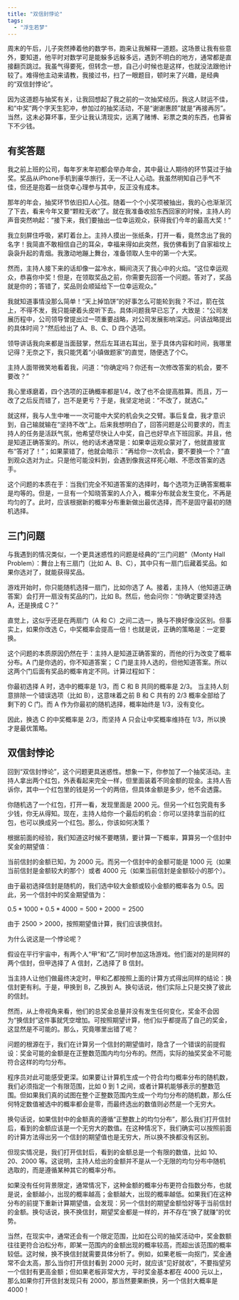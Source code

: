 ```yaml
---
title: "双信封悖论"
tags: 
  - "浮生若梦"
---
```


周末的午后，儿子突然捧着他的数学书，跑来让我解释一道题。这场景让我有些意外，要知道，他平时对数学可是能躲多远躲多远，遇到不明白的地方，通常都是直接翻页跳过。我虽气得要死，但转念一想，自己小时候也是这样，也就没法跟他计较了。难得他主动来请教，我接过书，扫了一眼题目，顿时来了兴趣，是经典的“双信封悖论”。

因为这道题与抽奖有关，让我回想起了我之前的一次抽奖经历。我这人财运不佳，和“中奖”两个字天生犯冲，参加过的抽奖活动，不是“谢谢惠顾”就是“再接再厉”。当然，这未必算坏事，至少让我认清现实，远离了赌博、彩票之类的东西，也算省下不少钱。

## 有奖答题

我之前上班的公司，每年岁末年初都会举办年会，其中最让人期待的环节莫过于抽奖。奖品从iPhone手机到豪华旅行，无一不让人心动。我虽然明知自己手气不佳，但还是抱着一丝侥幸心理参与其中，反正没有成本。

那年的年会，抽奖环节依旧扣人心弦。随着一个个小奖项被抽出，我的心也渐渐沉了下去，看来今年又要“颗粒无收”了。就在我准备收拾东西回家的时候，主持人的声音突然响起：“接下来，我们要抽出一位幸运观众，获得我们今年的最高大奖！”

我立刻屏住呼吸，紧盯着台上。主持人摸出一张纸条，打开一看，竟然念出了我的名字！我简直不敢相信自己的耳朵，幸福来得如此突然，我仿佛看到了自家祖坟上袅袅升起的青烟。我激动地蹦上舞台，准备领取人生中的第一个大奖。

然而，主持人接下来的话却像一盆冷水，瞬间浇灭了我心中的火焰。“这位幸运观众，恭喜你中奖！但是，在领取奖品之前，你需要先回答一个问题。答对了，奖品就是你的；答错了，奖品则会顺延给下一位幸运观众。”

我就知道事情没那么简单！“天上掉馅饼”的好事怎么可能轮到我？不过，箭在弦上，不得不发，我只能硬着头皮听下去。具体问题我早已忘了，大致是：“公司发展历程中，公司领导曾提出过一项重要战略，对公司发展影响深远。问该战略提出的具体时间？”然后给出了 A、B、C、D 四个选项。

领导讲话我向来都是当面鼓掌，然后左耳进右耳出，至于具体内容和时间，我哪里记得？无奈之下，我只能凭着“小镇做题家”的直觉，随便选了个C。

主持人面带微笑地看着我，问道：“你确定吗？你还有一次修改答案的机会，要不要改？”

我心里琢磨着，四个选项的正确概率都是1/4，改了也不会提高胜算。而且，万一改了之后反而错了，岂不是更亏？于是，我坚定地说：“不改了，就选C。”

就这样，我与人生中唯一一次可能中大奖的机会失之交臂。事后复盘，我才意识到，自己输就输在“坚持不改”上。后来我想明白了，回答问题是公司要求的，而主持人的任务是活跃气氛，他希望尽快让人中奖，自己也好早点下班回家。并且，他是知道正确答案的。所以，他的话术通常是：如果幸运观众蒙对了，他就直接宣布“答对了！”；如果蒙错了，他就会暗示：“再给你一次机会，要不要换一个？”直到观众选对为止。只是他可能没料到，会遇到像我这样死心眼、不愿改答案的选手。

这个问题的本质在于：当我们完全不知道答案的选择时，每个选项为正确答案概率是均等的。但是，一旦有一个知晓答案的人介入，概率分布就会发生变化，不再是均匀的了。此时，应该根据新的概率分布重新做出最优选择，而不是固守最初的随机选择。

## 三门问题

与我遇到的情况类似，一个更具迷惑性的问题是经典的“三门问题”（Monty Hall Problem）：舞台上有三扇门（比如 A、B、C），其中只有一扇门后藏着奖品。如果你选对了，就能获得奖品。

游戏开始时，你只能随机选择一扇门，比如你选了 A。接着，主持人（他知道正确答案）会打开一扇没有奖品的门，比如 B。然后，他会问你：“你确定要坚持选 A，还是换成 C？”

直觉上，这似乎还是在两扇门（A 和 C）之间二选一，换与不换好像没区别。但事实上，如果你改选 C，中奖概率会提高一倍！也就是说，正确的策略是：一定要换。

这个问题的本质原因仍然在于：主持人是知道正确答案的，而他的行为改变了概率分布。A 门是你选的，你不知道答案； C 门是主持人选的，但他知道答案。所以这两个门后面有奖品的概率肯定不同。计算过程如下：

你最初选择 A 时，选中的概率是 1/3，而 C 和 B 共同的概率是 2/3。 当主持人刻意排除一个错误选项（比如 B），这意味着之前 B 和 C 共有的 2/3 概率全部给了剩下的 C 门。而 A 作为你最初的随机选择，概率始终是 1/3，没有变化。

因此，换选 C 的中奖概率是 2/3，而坚持 A 只会让中奖概率维持在 1/3，所以换才是最优策略。

## 双信封悖论

回到“双信封悖论”，这个问题更具迷惑性。想象一下，你参加了一个抽奖活动。主持人拿出两个红包，外表看起来完全一样，但里面装着不同金额的现金。主持人告诉你，其中一个红包里的钱是另一个的两倍，但具体金额是多少，他不会透露。

你随机选了一个红包，打开一看，发现里面是 2000 元。但另一个红包究竟有多少钱，你无从得知。现在，主持人给你一个最后的机会：你可以坚持拿当前的红包，也可以换成另一个红包。那么，你该如何决策？

根据前面的经验，我们知道这时候不要瞎猜，要计算一下概率，算算另一个信封中奖金的期望值：

当前信封的金额已知，为 2000 元。而另一个信封中的金额可能是 1000 元（如果当前信封是金额较大的那个）或者 4000 元（如果当前信封是金额较小的那个）。

由于最初选择信封是随机的，我们选中较大金额或较小金额的概率各为 0.5。因此，另一个信封中的奖金期望值为：

$0.5*1000+0.5*4000=500+2000=2500$

由于 2500 > 2000，按照期望值计算，我们应该换信封。

为什么说这是一个悖论呢？

假设在平行宇宙中，有两个人“甲”和“乙”同时参加这场游戏。他们面对的是同样的两个信封，但甲选择了 A 信封，乙选择了 B 信封。

当主持人让他们做最终决定时，甲和乙都按照上面的计算方式得出同样的结论：换信封更有利。于是，甲换到 B，乙换到 A。换句话说，他们实际上只是交换了彼此的信封。

然而，从上帝视角来看，他们的总奖金总量并没有发生任何变化，奖金不会因为“换信封”这件事就凭空增加。可按照期望计算，他们似乎都提高了自己的奖金，这显然是不可能的。那么，究竟哪里出错了呢？

问题的根源在于，我们在计算另一个信封的期望值时，隐含了一个错误的前提假设：奖金可能的金额是在正整数范围内均匀分布的。然而，实际的抽奖奖金不可能符合这样的均匀分布。

程序员对此可能感受更深。如果要让计算机生成一个符合均匀概率分布的随机数，我们必须指定一个有限范围，比如 0 到 1 之间，或者计算机能够表示的整数范围。但如果我们真的试图在整个正整数范围内生成一个均匀分布的随机数，那么任何特定数值被选中的概率都会是零，而最终选出的数值则必然是一个无穷大。

换句话说，如果信封中的金额真的遵循“正整数上的均匀分布”，那么我们打开信封后，看到的金额应该是一个无穷大的数值。在这种情况下，我们确实可以按照前面的计算方法得出另一个信封的期望值也是无穷大，所以换不换都没有区别。

但现实情况是，我们打开信封后，看到的金额总是一个有限的数值，比如 10、20、2000 等。这说明，主持人给出的金额并不是从一个无限的均匀分布中随机选取的，而是遵循某种其它的概率分布。

如果没有任何背景限定，通常情况下，这种金额的概率分布更符合指数分布，也就是说，金额越小，出现的概率越高；金额越大，出现的概率越低。如果我们在这种分布的前提下重新计算期望值，会发现：另一个信封的期望金额恰好等于当前信封的金额。换句话说，换不换信封，期望奖金都是一样的，并不存在“换了就赚”的优势。

当然，在现实中，通常还会有一个限定范围，比如在公司的抽奖活动中，奖金数额往往更符合泊松分布，即某一范围内的金额出现的概率较高，而超出该范围的概率较低。这时候，换不换信封就需要具体分析了。例如，如果老板一向抠门，奖金通常不会太高，那么当你打开信封看到 2000 元时，就应该“见好就收”，不要指望另一个信封有更高金额；但如果老板非常大方，平时奖金基本都在 4000 元以上，那么如果你打开信封发现只有 2000，那当然要果断换，另一个信封大概率是 4000！
